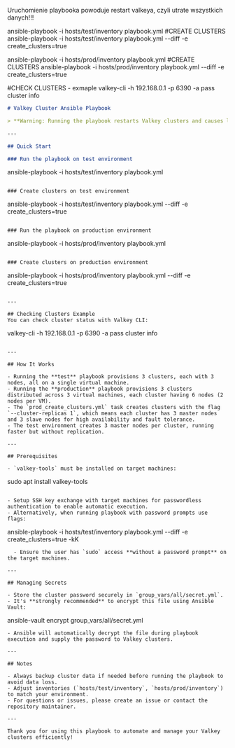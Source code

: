 

Uruchomienie playbooka powoduje restart valkeya, czyli utrate wszystkich danych!!!

ansible-playbook -i hosts/test/inventory playbook.yml
\#CREATE CLUSTERS
ansible-playbook -i hosts/test/inventory playbook.yml --diff -e create_clusters=true

ansible-playbook -i hosts/prod/inventory playbook.yml
\#CREATE CLUSTERS
ansible-playbook -i hosts/prod/inventory playbook.yml --diff -e create_clusters=true

\#CHECK CLUSTERS - exmaple
valkey-cli -h 192.168.0.1 -p 6390 -a pass cluster info

```markdown
# Valkey Cluster Ansible Playbook

> **Warning: Running the playbook restarts Valkey clusters and causes loss of all data!**

---

## Quick Start

### Run the playbook on test environment
```

ansible-playbook -i hosts/test/inventory playbook.yml

```

### Create clusters on test environment
```

ansible-playbook -i hosts/test/inventory playbook.yml --diff -e create_clusters=true

```

### Run the playbook on production environment
```

ansible-playbook -i hosts/prod/inventory playbook.yml

```

### Create clusters on production environment
```

ansible-playbook -i hosts/prod/inventory playbook.yml --diff -e create_clusters=true

```

---

## Checking Clusters Example
You can check cluster status with Valkey CLI:
```

valkey-cli -h 192.168.0.1 -p 6390 -a pass cluster info

```

---

## How It Works

- Running the **test** playbook provisions 3 clusters, each with 3 nodes, all on a single virtual machine.
- Running the **production** playbook provisions 3 clusters distributed across 3 virtual machines, each cluster having 6 nodes (2 nodes per VM).
- The `prod_create_clusters.yml` task creates clusters with the flag `--cluster-replicas 1`, which means each cluster has 3 master nodes and 3 slave nodes for high availability and fault tolerance.
- The test environment creates 3 master nodes per cluster, running faster but without replication.

---

## Prerequisites

- `valkey-tools` must be installed on target machines:
```

sudo apt install valkey-tools

```

- Setup SSH key exchange with target machines for passwordless authentication to enable automatic execution.
- Alternatively, when running playbook with password prompts use flags:
```

ansible-playbook -i hosts/test/inventory playbook.yml --diff -e create_clusters=true -kK

```
  - Ensure the user has `sudo` access **without a password prompt** on the target machines.

---

## Managing Secrets

- Store the cluster password securely in `group_vars/all/secret.yml`.
- It's **strongly recommended** to encrypt this file using Ansible Vault:
```

ansible-vault encrypt group_vars/all/secret.yml

```
- Ansible will automatically decrypt the file during playbook execution and supply the password to Valkey clusters.

---

## Notes

- Always backup cluster data if needed before running the playbook to avoid data loss.
- Adjust inventories (`hosts/test/inventory`, `hosts/prod/inventory`) to match your environment.
- For questions or issues, please create an issue or contact the repository maintainer.

---

Thank you for using this playbook to automate and manage your Valkey clusters efficiently!
```
